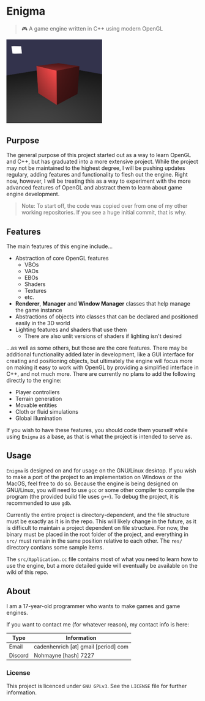 # Enigma
> 🎮 A game engine written in C++ using modern OpenGL

<img src="screenshots/basic_cube_and_light.png" alt="example" width="250"/>

## Purpose
The general purpose of this project started out as a way to learn OpenGL and C++, but has graduated into a more extensive project. While the project may not be maintained to the highest degree, I will be pushing updates regulary, adding features and functionality to flesh out the engine. Right now, however, I will be treating this as a way to experiment with the more advanced features of OpenGL and abstract them to learn about game engine development.

> Note: To start off, the code was copied over from one of my other working repositories. If you see a huge initial commit, that is why.

## Features
The main features of this engine include...
+ Abstraction of core OpenGL features
    + VBOs
    + VAOs
    + EBOs
    + Shaders
    + Textures
    + etc.
+ **Renderer**, **Manager** and **Window Manager** classes that help manage the game instance
+ Abstractions of objects into classes that can be declared and positioned easily in the 3D world
+ Lighting features and shaders that use them
    + There are also unlit versions of shaders if lighting isn't desired

...as well as some others, but those are the core features. There may be additional functionality added later in development, like a GUI interface for creating and positioning objects, but ultimately the engine will focus more on making it easy to work with OpenGL by providing a simplified interface in C++, and not much more. There are currently no plans to add the following directly to the engine:
+ Player controllers
+ Terrain generation
+ Movable entities
+ Cloth or fluid simulations
+ Global illumination

If you wish to have these features, you should code them yourself while using `Enigma` as a base, as that is what the project is intended to serve as.

## Usage
`Enigma` is designed on and for usage on the GNU/Linux desktop. If you wish to make a port of the project to an implementation on Windows or the MacOS, feel free to do so. Because the engine is being designed on GNU/Linux, you will need to use `gcc` or some other compiler to compile the program (the provided build file uses `g++`). To debug the project, it is recommended to use `gdb`.

Currently the entire project is directory-dependent, and the file structure must be exactly as it is in the repo. This will likely change in the future, as it is difficult to maintain a project dependent on file structure. For now, the binary must be placed in the root folder of the project, and everything in `src/` must remain in the same position relative to each other. The `res/` directory contians some sample items.

The `src/Application.cc` file contains most of what you need to learn how to use the engine, but a more detailed guide will eventually be available on the wiki of this repo.

## About
I am a 17-year-old programmer who wants to make games and game engines.

If you want to contact me (for whatever reason), my contact info is here:

| Type      | Information                          |
|-----------|--------------------------------------|
| Email     | cadenhenrich [at] gmail [period] com |
| Discord   | Nohmayne [hash] 7227                 |

### License

This project is licenced under `GNU GPLv3`. See the `LICENSE` file for further information.
